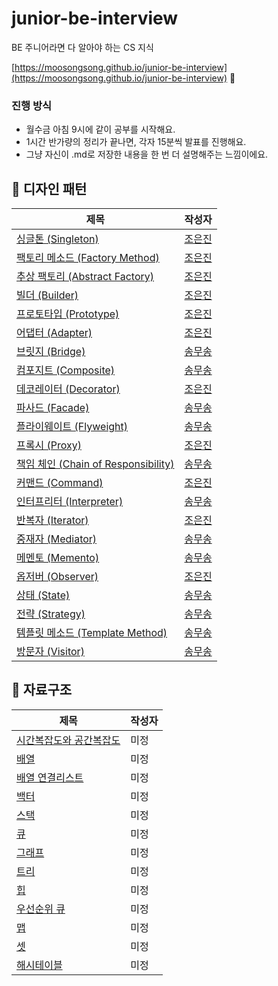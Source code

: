 # junior-be-interview

BE 주니어라면 다 알아야 하는 CS 지식

[https://moosongsong.github.io/junior-be-interview](https://moosongsong.github.io/junior-be-interview)
🎉

### 진행 방식

- 월수금 아침 9시에 같이 공부를 시작해요.
- 1시간 반가량의 정리가 끝나면, 각자 15분씩 발표를 진행해요.
- 그냥 자신이 .md로 저장한 내용을 한 번 더 설명해주는 느낌이에요.

## 🧩 디자인 패턴

| 제목                                                       | 작성자                                   |
|----------------------------------------------------------|---------------------------------------|
| [싱글톤 (Singleton)](./01_디자인패턴/01_싱글톤.md)                  | [조은진](https://github.com/eunn-jin)    |
| [팩토리 메소드 (Factory Method)](./01_디자인패턴/02_팩토리메소드.md)      | [조은진](https://github.com/eunn-jin)    |
| [추상 팩토리 (Abstract Factory)](./01_디자인패턴/03_추상펙토리.md)      | [조은진](https://github.com/eunn-jin)    |
| [빌더 (Builder)](./01_디자인패턴/04_빌더.md)                      | [조은진](https://github.com/eunn-jin)    |
| [프로토타입 (Prototype)](./01_디자인패턴/05_프로토타입.md)              | [조은진](https://github.com/eunn-jin)    |
| [어댑터 (Adapter)](./01_디자인패턴/06_어댑터.md)                    | [조은진](https://github.com/eunn-jin)    |
| [브릿지 (Bridge)](./01_디자인패턴/07_브릿지.md)                     | [송무송](https://github.com/moosongsong) |
| [컴포지트 (Composite)](./01_디자인패턴/08_컴포짓.md)                 | [송무송](https://github.com/moosongsong) |
| [데코레이터 (Decorator)](./01_디자인패턴/09_데코레이터.md)              | [조은진](https://github.com/eunn-jin)    |
| [파사드 (Facade)](./01_디자인패턴/10_퍼사드.md)                     | [송무송](https://github.com/moosongsong) |
| [플라이웨이트 (Flyweight)](./01_디자인패턴/11_플라이웨이트.md)            | [송무송](https://github.com/moosongsong) |
| [프록시 (Proxy)](./01_디자인패턴/12_프록시.md)                      | [조은진](https://github.com/eunn-jin)    |
| [책임 체인 (Chain of Responsibility)](./01_디자인패턴/13_책임연쇄.md) | [송무송](https://github.com/moosongsong) |
| [커맨드 (Command)](./01_디자인패턴/14_커맨드.md)                    | [조은진](https://github.com/eunn-jin)    |
| [인터프리터 (Interpreter)](./01_디자인패턴/15_인터프리터.md)            | [송무송](https://github.com/moosongsong) |
| [반복자 (Iterator)](./01_디자인패턴/16_이터레이터.md)                 | [조은진](https://github.com/eunn-jin)    |
| [중재자 (Mediator)](./01_디자인패턴/17_중재자.md)                   | [송무송](https://github.com/moosongsong) |
| [메멘토 (Memento)](./01_디자인패턴/18_메멘토.md)                    | [송무송](https://github.com/moosongsong) |
| [옵저버 (Observer)](./01_디자인패턴/19_옵저버.md)                   | [조은진](https://github.com/eunn-jin)    |
| [상태 (State)](./01_디자인패턴/20_상태.md)                        | [송무송](https://github.com/moosongsong) |
| [전략 (Strategy)](./01_디자인패턴/21_전략.md)                     | [송무송](https://github.com/moosongsong) |
| [템플릿 메소드 (Template Method)](./01_디자인패턴/22_템플릿.md)        | [송무송](https://github.com/moosongsong) |
| [방문자 (Visitor)](./01_디자인패턴/23_방문자.md)                    | [송무송](https://github.com/moosongsong) |

## 📐 자료구조

| 제목               | 작성자 |
|------------------|-----|
| [시간복잡도와 공간복잡도]() | 미정  |
| [배열]()           | 미정  |
| [배열 연결리스트]()     | 미정  |
| [백터]()           | 미정  |
| [스택]()           | 미정  |
| [큐]()            | 미정  |
| [그래프]()          | 미정  |
| [트리]()           | 미정  |
| [힙]()            | 미정  |
| [우선순위 큐]()       | 미정  |
| [맵]()            | 미정  |
| [셋]()            | 미정  |
| [해시테이블]()        | 미정  |
